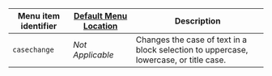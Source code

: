 | Menu item identifier | [Default Menu Location]({{site.baseurl}}/configure/editor-appearance/#examplethetinymcedefaultmenuitems) | Description                                                                           |
| -------------------- | -------------------------------------------------------------------------------------------------------- | ------------------------------------------------------------------------------------- |
| `casechange`         | _Not Applicable_                                                                                         | Changes the case of text in a block selection to uppercase, lowercase, or title case. |